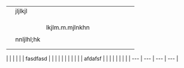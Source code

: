 |   |            |                 |   |   |   |   |   |   |   |
|---|------------|-----------------|---|---|---|---|---|---|---|
|   | jljlkjl    |                 |   |   |   |   |   |   |   |
|   |            |                 |   |   |   |   |   |   |   |
|   |            |                 |   |   |   |   |   |   |   |
|   |            |                 |   |   |   |   |   |   |   |
|   |            | lkjlm.m.mjlnkhn |   |   |   |   |   |   |   |
|   |            |                 |   |   |   |   |   |   |   |
|   | nnljlhl;hk |                 |   |   |   |   |   |   |   |
|   |            |                 |   |   |   |   |   |   |   |
|   |            |                 |   |   |   |   |   |   |   |

|  |  |  |  |
| fasdfasd |  |  |  |
|  |  |  |  |
|  | afdafsf |  |  |
|  |  |  |  |
| --- | --- | --- | --- |
